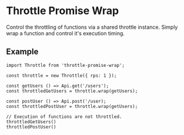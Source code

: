 # Throttle Promise Wrap

Control the throttling of functions via a shared throttle instance. Simply wrap a function and control it's execution timing.

## Example

```
import Throttle from 'throttle-promise-wrap';

const throttle = new Throttle({ rps: 1 });

const getUsers () => Api.get('/users');
const throttledGetUsers = throttle.wrap(getUsers);

const postUser () => Api.post('/user);
const throttledPostUser = throttle.wrap(getUsers);

// Execution of functions are not throttled.
throttledGetUsers()
throttledPostUser()
```
